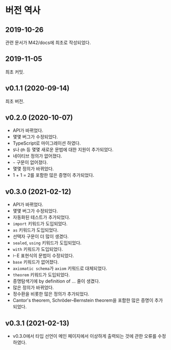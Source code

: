 # 버전 역사

## 2019-10-26

관련 문서가 M42/docs에 최초로 작성되었다.

## 2019-11-05

최초 커밋.

## v0.1.1 (2020-09-14)

최초 버전.

## v0.2.0 (2020-10-07)

* API가 바뀌었다.
* 몇몇 버그가 수정되었다.
* TypeScript로 마이그레이션 하였다.
* `$`나 `@h` 등 몇몇 새로운 문법에 대한 지원이 추가되었다.
* 네이티브 정의가 없어졌다.
* `~` 구문이 없어졌다.
* 몇몇 정의가 바뀌었다.
* 1 + 1 = 2를 포함한 많은 증명이 추가되었다.

## v0.3.0 (2021-02-12)

* API가 바뀌었다.
* 몇몇 버그가 수정되었다.
* 자동화된 테스트가 추가되었다.
* `import` 키워드가 도입되었다.
* `as` 키워드가 도입되었다.
* 선택자 구문이 더 많이 생겼다.
* `sealed`, `using` 키워드가 도입되었다.
* `with` 키워드가 도입되었다.
* ⊢E 표현식의 문법이 수정되었다.
* `base` 키워드가 없어졌다.
* `axiomatic schema`가 `axiom` 키워드로 대체되었다.
* `theorem` 키워드가 도입되었다.
* 증명탐색기에 by definition of ... 줄이 생겼다.
* 많은 정의가 바뀌었다.
* 정수환을 비롯한 많은 정의가 추가되었다.
* Cantor's theorem, Schröder–Bernstein theorem을 포함한 많은 증명이 추가되었다.

## v0.3.1 (2021-02-13)

* v0.3.0에서 타입 선언이 메인 페이지에서 이상하게 출력되는 것에 관한 오류를 수정하였다.